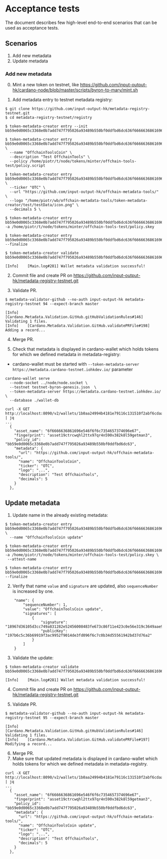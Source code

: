 

# Acceptance tests
The document describes few high-level end-to-end scenarios that can be used as acceptance tests.

## Scenarios
1. Add new metadata
2. Update metadata

### Add new metadata

0. Mint a new token on testnet, like https://github.com/input-output-hk/cardano-node/blob/master/scripts/byron-to-mary/mint.sh

1. Add metadata entry to testnet metadata registry:

```
$ git clone https://github.com/input-output-hk/metadata-registry-testnet.git
$ cd metadata-registry-testnet/registry
```

```
$ token-metadata-creator entry --init bb59e0d0065c3368e0b7add747f795026a93489b550bf0ddfbd6dc636f6666636861696e546f6f6c7354657374696e67

$ token-metadata-creator entry bb59e0d0065c3368e0b7add747f795026a93489b550bf0ddfbd6dc636f6666636861696e546f6f6c7354657374696e67 \
  --name "OffchainToolsCoin" \
  --description "Test OffchainTools" \
  --policy /home/piotr/t/node/tokens/minter/offchain-tools-test/policy.script

$ token-metadata-creator entry bb59e0d0065c3368e0b7add747f795026a93489b550bf0ddfbd6dc636f6666636861696e546f6f6c7354657374696e67 \
  --ticker "OTC" \
  --url "https://github.com/input-output-hk/offchain-metadata-tools/" \
  --logo "/home/piotr/wb/offchain-metadata-tools/token-metadata-creator/test/testData/icon.png" \
  --decimals 5 \

$ token-metadata-creator entry bb59e0d0065c3368e0b7add747f795026a93489b550bf0ddfbd6dc636f6666636861696e546f6f6c7354657374696e67 -a /home/piotr/t/node/tokens/minter/offchain-tools-test/policy.skey

$ token-metadata-creator entry bb59e0d0065c3368e0b7add747f795026a93489b550bf0ddfbd6dc636f6666636861696e546f6f6c7354657374696e67 --finalize

$ token-metadata-creator validate bb59e0d0065c3368e0b7add747f795026a93489b550bf0ddfbd6dc636f6666636861696e546f6f6c7354657374696e67.json

[Info]    [Main.log#281] Wallet metadata validation successful!
```

2. Commit file and create PR on https://github.com/input-output-hk/metadata-registry-testnet.git

3. Validate PR.
```
$ metadata-validator-github --no-auth input-output-hk metadata-registry-testnet 94 --expect-branch master

[Info]    [Cardano.Metadata.Validation.GitHub.gitHubValidationRules#146] Validating 1 files.
[Info]    [Cardano.Metadata.Validation.GitHub.validatePRFile#198] Adding a record...

```
4. Merge PR.

5. Check that metadata is displayed in cardano-wallet which holds tokens for which we defined metadata in metadata-registry:

 - cardano-wallet must be started with `--token-metadata-server https://metadata.cardano-testnet.iohkdev.io/` parameter
```
cardano-wallet serve
  --node-socket ../node/node.socket \
  --testnet testnet-byron-genesis.json  \
  --token-metadata-server https://metadata.cardano-testnet.iohkdev.io/ \
  --database ./wallet-db
```

```
curl -X GET http://localhost:8090/v2/wallets/1b0aa24994b4181e79116c131510f2abf6cdaa4f/assets | jq
...
  {
    "asset_name": "6f6666636861696e546f6f6c7354657374696e67",
    "fingerprint": "asset19ctrcwqhl2ttx97qr4n590v382k8l59getman3",
    "policy_id": "bb59e0d0065c3368e0b7add747f795026a93489b550bf0ddfbd6dc63",
    "metadata": {
      "url": "https://github.com/input-output-hk/offchain-metadata-tools/",
      "name": "OffchainToolsCoin",
      "ticker": "OTC",
      "logo": "...",
      "description": "Test OffchainTools",
      "decimals": 5
    }
  },
```

## Update metadata

1. Update name in the already existing metadata:
```
$ token-metadata-creator entry bb59e0d0065c3368e0b7add747f795026a93489b550bf0ddfbd6dc636f6666636861696e546f6f6c7354657374696e67 \
  --name "OffchainToolsCoin update"

$ token-metadata-creator entry bb59e0d0065c3368e0b7add747f795026a93489b550bf0ddfbd6dc636f6666636861696e546f6f6c7354657374696e67 -a /home/piotr/t/node/tokens/minter/offchain-tools-test/policy.skey \
 --attest-name

$ token-metadata-creator entry bb59e0d0065c3368e0b7add747f795026a93489b550bf0ddfbd6dc636f6666636861696e546f6f6c7354657374696e67 --finalize
```

2. Verify that name `value` and `signature` are updated, also `sequenceNumber` is increased by one.

```
    "name": {
        "sequenceNumber": 1,
        "value": "OffchainToolsCoin update",
        "signatures": [
            {
                "signature": "18967d36105d3cc749a831282e52456008483fe673c86f11e423c0e56e319c3649aae9eec0a3fac8dcdf99f1e3fbd126cb8d62db49ff9c4fb88eda9bb1c4f800",
                "publicKey": "197b6c5c36b69919f3ac9952f9014de3fd096f6c7c0b34d55561942bd37d76a2"
            }
        ]
    }
```

3. Validate the update:

```
$ token-metadata-creator validate bb59e0d0065c3368e0b7add747f795026a93489b550bf0ddfbd6dc636f6666636861696e546f6f6c7354657374696e67.json

[Info]    [Main.log#281] Wallet metadata validation successful!
```

4. Commit file and create PR on https://github.com/input-output-hk/metadata-registry-testnet.git

5. Validate PR.
```
$ metadata-validator-github --no-auth input-output-hk metadata-registry-testnet 95 --expect-branch master

[Info]    [Cardano.Metadata.Validation.GitHub.gitHubValidationRules#146] Validating 1 files.
[Info]    [Cardano.Metadata.Validation.GitHub.validatePRFile#197] Modifying a record...
```
6. Merge PR.
7. Make sure that updated metadata is displayed in cardano-wallet which holds tokens for which we defined metadata in metadata-registry.
```
curl -X GET http://localhost:8090/v2/wallets/1b0aa24994b4181e79116c131510f2abf6cdaa4f/assets | jq
...
  {
    "asset_name": "6f6666636861696e546f6f6c7354657374696e67",
    "fingerprint": "asset19ctrcwqhl2ttx97qr4n590v382k8l59getman3",
    "policy_id": "bb59e0d0065c3368e0b7add747f795026a93489b550bf0ddfbd6dc63",
    "metadata": {
      "url": "https://github.com/input-output-hk/offchain-metadata-tools/",
      "name": "OffchainToolsCoin update",
      "ticker": "OTC",
      "logo": "...",
      "description": "Test OffchainTools",
      "decimals": 5
    }
  },

```
